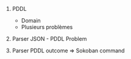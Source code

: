 1. PDDL
   - Domain 
    - Plusieurs problèmes

2. Parser JSON - PDDL Problem

3. Parser PDDL outcome => Sokoban command